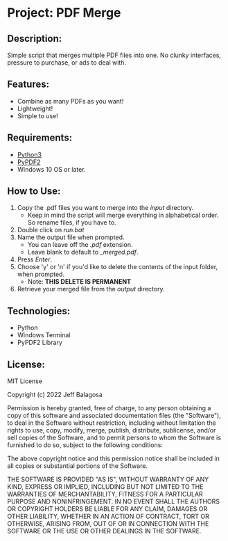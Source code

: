 # Project: PDF Merge

## Description:

Simple script that merges multiple PDF files into one. No clunky interfaces, pressure to purchase, or ads to deal with.

## Features:

- Combine as many PDFs as you want!
- Lightweight!
- Simple to use!

## Requirements:

- [Python3](https://www.python.org/downloads/)
- [PyPDF2](https://pypdf2.readthedocs.io/en/latest/user/installation.html)
- Windows 10 OS or later.

## How to Use:

1. Copy the .pdf files you want to merge into the _input_ directory.
   - Keep in mind the script will merge everything in alphabetical order. So rename files, if you have to.
2. Double click on _run.bat_
3. Name the output file when prompted.
   - You can leave off the _.pdf_ extension.
   - Leave blank to default to _\_merged.pdf_.
4. Press _Enter_.
5. Choose 'y' or 'n' if you'd like to delete the contents of the input folder, when prompted.
   - Note: **THIS DELETE IS PERMANENT**
6. Retrieve your merged file from the _output_ directory.

## Technologies:

- Python
- Windows Terminal
- PyPDF2 Library

## License:

MIT License

Copyright (c) 2022 Jeff Balagosa

Permission is hereby granted, free of charge, to any person obtaining a copy
of this software and associated documentation files (the "Software"), to deal
in the Software without restriction, including without limitation the rights
to use, copy, modify, merge, publish, distribute, sublicense, and/or sell
copies of the Software, and to permit persons to whom the Software is
furnished to do so, subject to the following conditions:

The above copyright notice and this permission notice shall be included in all
copies or substantial portions of the Software.

THE SOFTWARE IS PROVIDED "AS IS", WITHOUT WARRANTY OF ANY KIND, EXPRESS OR
IMPLIED, INCLUDING BUT NOT LIMITED TO THE WARRANTIES OF MERCHANTABILITY,
FITNESS FOR A PARTICULAR PURPOSE AND NONINFRINGEMENT. IN NO EVENT SHALL THE
AUTHORS OR COPYRIGHT HOLDERS BE LIABLE FOR ANY CLAIM, DAMAGES OR OTHER
LIABILITY, WHETHER IN AN ACTION OF CONTRACT, TORT OR OTHERWISE, ARISING FROM,
OUT OF OR IN CONNECTION WITH THE SOFTWARE OR THE USE OR OTHER DEALINGS IN THE
SOFTWARE.
